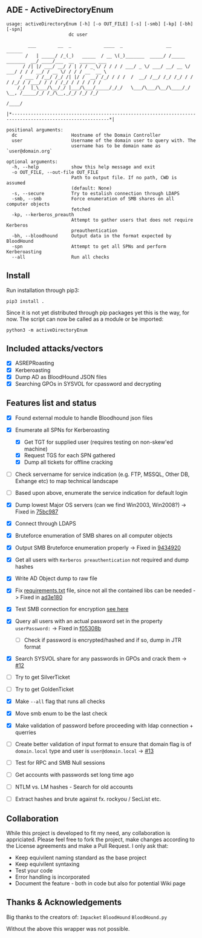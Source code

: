 ## ADE - ActiveDirectoryEnum
```
usage: activeDirectoryEnum [-h] [-o OUT_FILE] [-s] [-smb] [-kp] [-bh] [-spn]
                       dc user

        ___        __  _            ____  _                __                   ______                    
       /   | _____/ /_(_)   _____  / __ \(_)_______  _____/ /_____  _______  __/ ____/___  __  ______ ___ 
      / /| |/ ___/ __/ / | / / _ \/ / / / / ___/ _ \/ ___/ __/ __ \/ ___/ / / / __/ / __ \/ / / / __ `__ \
     / ___ / /__/ /_/ /| |/ /  __/ /_/ / / /  /  __/ /__/ /_/ /_/ / /  / /_/ / /___/ / / / /_/ / / / / / /
    /_/  |_\___/\__/_/ |___/\___/_____/_/_/   \___/\___/\__/\____/_/   \__, /_____/_/ /_/\__,_/_/ /_/ /_/ 
                                                                      /____/                             

|*----------------------------------------------------------------------------------------------------------*|

positional arguments:
  dc                    Hostname of the Domain Controller
  user                  Username of the domain user to query with. The
                        username has to be domain name as `user@domain.org`

optional arguments:
  -h, --help            show this help message and exit
  -o OUT_FILE, --out-file OUT_FILE
                        Path to output file. If no path, CWD is assumed
                        (default: None)
  -s, --secure          Try to estalish connection through LDAPS
  -smb, --smb           Force enumeration of SMB shares on all computer objects
                        fetched
  -kp, --kerberos_preauth
                        Attempt to gather users that does not require Kerberos
                        preauthentication
  -bh, --bloodhound     Output data in the format expected by BloodHound
  -spn                  Attempt to get all SPNs and perform Kerberoasting
  --all                 Run all checks

```

## Install

Run installation through pip3:
```
pip3 install .
```
Since it is not yet distributed through pip packages yet this is the way, for now.
The script can now be called as a module or be imported:

```
python3 -m activeDirectoryEnum 
```

## Included attacks/vectors

- [X] ASREPRoasting
- [X] Kerberoasting
- [X] Dump AD as BloodHound JSON files 
- [X] Searching GPOs in SYSVOL for cpassword and decrypting  

## Features list and status

- [X] Found external module to handle Bloodhound json files 
- [X] Enumerate all SPNs for Kerberoasting  
  - [X] Get TGT for supplied user (requires testing on non-skew'ed machine)
  - [X] Request TGS for each SPN gathered
  - [X] Dump all tickets for offline cracking
- [ ] Check servername for service indication (e.g. FTP, MSSQL, Other DB, Exhange etc) to map technical landscape  
- [ ] Based upon above, enumerate the service indication for default login  
- [X] Dump lowest Major OS servers (can we find Win2003, Win2008?) -> Fixed in [75bc987](https://github.com/CasperGN/ActiveDirectoryEnumeration/commit/75bc98798df623c5488ea9447e5335f4dcdfb873)
- [X] Connect through LDAPS
- [X] Bruteforce enumeration of SMB shares on all computer objects
- [X] Output SMB Bruteforce enumeration properly -> Fixed in [9434920](https://github.com/CasperGN/ActiveDirectoryEnumeration/commit/9434920fbb729710ebf4034394b69643d445115a)
- [X] Get all users with `Kerberos preauthentication` not required and dump hashes
- [X] Write AD Object dump to raw file
- [X] Fix [requirements.txt](requirements.txt) file, since not all the contained libs can be needed -> Fixed in [ad3e180](https://github.com/CasperGN/ActiveDirectoryEnumeration/commit/ad3e18076b91d0c081502d72fd75d3b284f2e707)
- [X] Test SMB connection for encryption [see here](https://github.com/CasperGN/ActiveDirectoryEnumeration/blob/2585a91661ed8e344df8ea2ad95b5233c072fe38/activeDirectoryEnum.py#L395)
- [X] Query all users with an actual password set in the property `userPassword:` -> Fixed in [f05308b](https://github.com/CasperGN/ActiveDirectoryEnumeration/commit/f05308ba4db0d2abda86e15a5145d2ce44c5c889)
  - [ ] Check if password is encrypted/hashed and if so, dump in JTR format
- [X] Search SYSVOL share for any passwords in GPOs and crack them -> [#12](https://github.com/CasperGN/ActiveDirectoryEnumeration/pull/12)
- [ ] Try to get SilverTicket
- [ ] Try to get GoldenTicket
- [X] Make `--all` flag that runs all checks
- [X] Move smb enum to be the last check
- [X] Make validation of password before proceeding with ldap connection + querries 
- [ ] Create better validation of input format to ensure that domain flag is of `domain.local` type and user is `user@domain.local` -> [#13](https://github.com/CasperGN/ActiveDirectoryEnumeration/pull/13)
- [ ] Test for RPC and SMB Null sessions
- [ ] Get accounts with passwords set long time ago
- [ ] NTLM vs. LM hashes - Search for old accounts
- [ ] Extract hashes and brute against fx. rockyou / SecList etc.


## Collaboration

While this project is developed to fit my need, any collaboration is appriciated. Please feel free to fork the project, make changes according to the License agreements and make a Pull Request.
I only ask that:
- Keep equivilent naming standard as the base project
- Keep equivilent syntaxing
- Test your code
- Error handling is incorporated
- Document the feature - both in code but also for potential Wiki page

## Thanks & Acknowledgements

Big thanks to the creators of:
`Impacket`
`BloodHound`
`BloodHound.py`

Without the above this wrapper was not possible.
